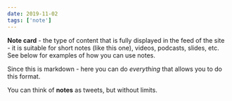 ```yaml
---
date: 2019-11-02
tags: ['note']
---
```


**Note card** - the type of content that is fully displayed in the feed of the site - it is suitable for short notes (like this one), videos, podcasts, slides, etc. See below for examples of how you can use notes.

Since this is markdown - here you can do _everything_ that allows you to do this format.

You can think of **notes** as tweets, but without limits.
